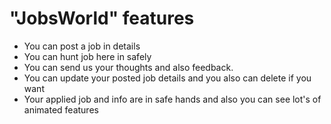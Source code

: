 # "JobsWorld" features

- You can post a job in details
- You can hunt job here in safely
- You can send us your thoughts and also feedback.
- You can update your posted job details and you also can delete if you want
- Your applied job and info are in safe hands and also you can see lot's of animated features